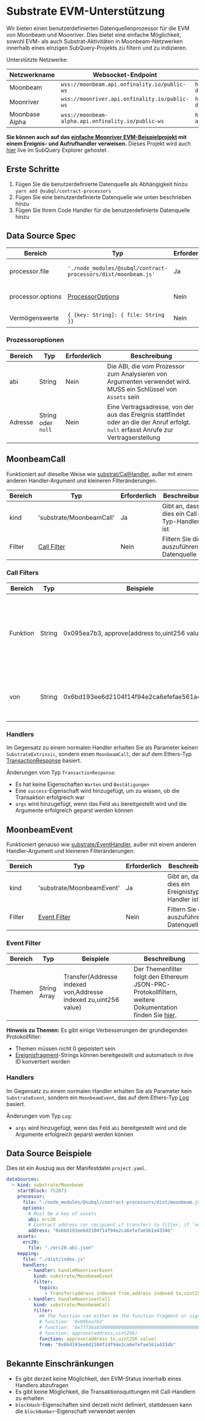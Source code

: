 # Substrate EVM-Unterstützung

Wir bieten einen benutzerdefinierten Datenquellenprozessor für die EVM von Moonbeam und Moonriver. Dies bietet eine einfache Möglichkeit, sowohl EVM- als auch Substrat-Aktivitäten in Moonbeam-Netzwerken innerhalb eines einzigen SubQuery-Projekts zu filtern und zu indizieren.

Unterstützte Netzwerke:

| Netzwerkname   | Websocket-Endpoint                                 | Wörterbuch-Endpoint                                                  |
| -------------- | -------------------------------------------------- | -------------------------------------------------------------------- |
| Moonbeam       | `wss://moonbeam.api.onfinality.io/public-ws`       | `https://api.subquery.network/sq/subquery/moonbeam-dictionary`       |
| Moonriver      | `wss://moonriver.api.onfinality.io/public-ws`      | `https://api.subquery.network/sq/subquery/moonriver-dictionary`      |
| Moonbase Alpha | `wss://moonbeam-alpha.api.onfinality.io/public-ws` | `https://api.subquery.network/sq/subquery/moonbase-alpha-dictionary` |

**Sie können auch auf das [einfache Moonriver EVM-Beispielprojekt](https://github.com/subquery/tutorials-moonriver-evm-starter) mit einem Ereignis- und Aufrufhandler verweisen.** Dieses Projekt wird auch [hier](https://explorer.subquery.network/subquery/subquery/moonriver-evm-starter-project) live im SubQuery Explorer gehostet .

## Erste Schritte

1. Fügen Sie die benutzerdefinierte Datenquelle als Abhängigkeit hinzu `yarn add @subql/contract-processors`
2. Fügen Sie eine benutzerdefinierte Datenquelle wie unten beschrieben hinzu
3. Fügen Sie Ihrem Code Handler für die benutzerdefinierte Datenquelle hinzu

## Data Source Spec

| Bereich           | Typ                                                            | Erforderlich | Beschreibung                                  |
| ----------------- | -------------------------------------------------------------- | ------------ | --------------------------------------------- |
| processor.file    | `'./node_modules/@subql/contract-processors/dist/moonbeam.js'` | Ja           | Dateiverweis auf den Datenprozessorcode       |
| processor.options | [ProcessorOptions](#processor-options)                         | Nein         | Spezielle Optionen für den Moonbeam-Prozessor |
| Vermögenswerte    | `{ [key: String]: { file: String }}`                           | Nein         | Ein Objekt externer Asset-Dateien             |

### Prozessoroptionen

| Bereich | Typ                | Erforderlich | Beschreibung                                                                                                                           |
| ------- | ------------------ | ------------ | -------------------------------------------------------------------------------------------------------------------------------------- |
| abi     | String             | Nein         | Die ABI, die vom Prozessor zum Analysieren von Argumenten verwendet wird. MUSS ein Schlüssel von `Assets` sein                         |
| Adresse | String oder `null` | Nein         | Eine Vertragsadresse, von der aus das Ereignis stattfindet oder an die der Anruf erfolgt. `null` erfasst Anrufe zur Vertragserstellung |

## MoonbeamCall

Funktioniert auf dieselbe Weise wie [substrat/CallHandler](../create/mapping/#call-handler), außer mit einem anderen Handler-Argument und kleineren Filteränderungen.

| Bereich | Typ                          | Erforderlich | Beschreibung                                |
| ------- | ---------------------------- | ------------ | ------------------------------------------- |
| kind    | 'substrate/MoonbeamCall'     | Ja           | Gibt an, dass dies ein Call-Typ-Handler ist |
| Filter  | [Call Filter](#call-filters) | Nein         | Filtern Sie die auszuführende Datenquelle   |

### Call Filters

| Bereich  | Typ    | Beispiele                                     | Beschreibung                                                                                                                                                                              |
| -------- | ------ | --------------------------------------------- | ----------------------------------------------------------------------------------------------------------------------------------------------------------------------------------------- |
| Funktion | String | 0x095ea7b3, approve(address to,uint256 value) | Entweder [Function Signature](https://docs.ethers.io/v5/api/utils/abi/fragments/#FunctionFragment)-Strings oder die Funktion `sighash`, um die im Vertrag aufgerufene Funktion zu filtern |
| von      | String | 0x6bd193ee6d2104f14f94e2ca6efefae561a4334b    | Eine Ethereum-Adresse, die die Transaktion gesendet hat                                                                                                                                   |

### Handlers

Im Gegensatz zu einem normalen Handler erhalten Sie als Parameter keinen `SubstrateExtrinsic`, sondern einen `MoonbeamCall`, der auf dem Ethers-Typ [TransactionResponse](https://docs.ethers.io/v5/api/providers/types/#providers-TransactionResponse) basiert.

Änderungen vom Typ `TransactionResponse`:

- Es hat keine Eigenschaften `Warten` und `Bestätigungen`
- Eine `success`-Eigenschaft wird hinzugefügt, um zu wissen, ob die Transaktion erfolgreich war
- `args` wird hinzugefügt, wenn das Feld `abi` bereitgestellt wird und die Argumente erfolgreich geparst werden können

## MoonbeamEvent

Funktioniert genauso wie [substrate/EventHandler](../create/mapping/#event-handler), außer mit einem anderen Handler-Argument und kleineren Filteränderungen.

| Bereich | Typ                           | Erforderlich | Beschreibung                                   |
| ------- | ----------------------------- | ------------ | ---------------------------------------------- |
| kind    | 'substrate/MoonbeamEvent'     | Ja           | Gibt an, dass dies ein Ereignistyp-Handler ist |
| Filter  | [Event Filter](#call-filters) | Nein         | Filtern Sie die auszuführende Datenquelle      |

### Event Filter

| Bereich | Typ          | Beispiele                                                        | Beschreibung                                                                                                                                        |
| ------- | ------------ | ---------------------------------------------------------------- | --------------------------------------------------------------------------------------------------------------------------------------------------- |
| Themen  | String Array | Transfer(Addresse indexed von,Addresse indexed zu,uint256 value) | Der Themenfilter folgt den Ethereum JSON-PRC-Protokollfiltern, weitere Dokumentation finden Sie [hier](https://docs.ethers.io/v5/concepts/events/). |

**Hinweis zu Themen:**
Es gibt einige Verbesserungen der grundlegenden Protokollfilter:

- Themen müssen nicht 0 gepolstert sein
- [Ereignisfragment](https://docs.ethers.io/v5/api/utils/abi/fragments/#EventFragment)-Strings können bereitgestellt und automatisch in ihre ID konvertiert werden

### Handlers

Im Gegensatz zu einem normalen Handler erhalten Sie als Parameter kein `SubstrateEvent`, sondern ein `MoonbeamEvent`, das auf dem Ethers-Typ [Log](https://docs.ethers.io/v5/api/providers/types/#providers-Log) basiert.

Änderungen vom Typ `Log`:

- `args` wird hinzugefügt, wenn das Feld `abi` bereitgestellt wird und die Argumente erfolgreich geparst werden können

## Data Source Beispiele

Dies ist ein Auszug aus der Manifestdatei `project.yaml`.

```yaml
dataSources:
  - kind: substrate/Moonbeam
    startBlock: 752073
    processor:
      file: "./node_modules/@subql/contract-processors/dist/moonbeam.js"
      options:
        # Must be a key of assets
        abi: erc20
        # Contract address (or recipient if transfer) to filter, if `null` should be for contract creation
        address: "0x6bd193ee6d2104f14f94e2ca6efefae561a4334b"
    assets:
      erc20:
        file: "./erc20.abi.json"
    mapping:
      file: "./dist/index.js"
      handlers:
        - handler: handleMoonriverEvent
          kind: substrate/MoonbeamEvent
          filter:
            topics:
              - Transfer(address indexed from,address indexed to,uint256 value)
        - handler: handleMoonriverCall
          kind: substrate/MoonbeamCall
          filter:
            ## The function can either be the function fragment or signature
            # function: '0x095ea7b3'
            # function: '0x7ff36ab500000000000000000000000000000000000000000000000000000000'
            # function: approve(address,uint256)
            function: approve(address to,uint256 value)
            from: "0x6bd193ee6d2104f14f94e2ca6efefae561a4334b"
```

## Bekannte Einschränkungen

- Es gibt derzeit keine Möglichkeit, den EVM-Status innerhalb eines Handlers abzufragen
- Es gibt keine Möglichkeit, die Transaktionsquittungen mit Call-Handlern zu erhalten
- `blockHash`-Eigenschaften sind derzeit nicht definiert, stattdessen kann die `blockNumber`-Eigenschaft verwendet werden
